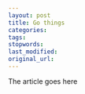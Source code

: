 ```yaml
---
layout: post
title: Go things
categories:
tags:
stopwords:
last_modified:
original_url: 
---
```


The article goes here

